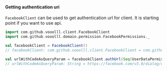 #### Getting authentication uri

`FacebookClient` can be used to get authentication url for client. It is starting point if you want to use api.

```scala
import com.github.vooolll.client.FacebookClient
import com.github.vooolll.domain.permission.FacebookPermissions._
```

```scala
val facebookClient = FacebookClient()
// facebookClient: com.github.vooolll.client.FacebookClient = com.github.vooolll.client.FacebookClient@7e24d565

val urlWithCodeAsQueryParam = facebookClient.authUrl(Seq(UserDataPermissions.Posts))
// urlWithCodeAsQueryParam: String = https://facebook.com/v3.0/dialog/oauth?client_id=1970529913214515&redirect_uri=http%3A%2F%2Flocalhost%3A9000%2Fredirect&response_type=code&scope=user_posts
```
